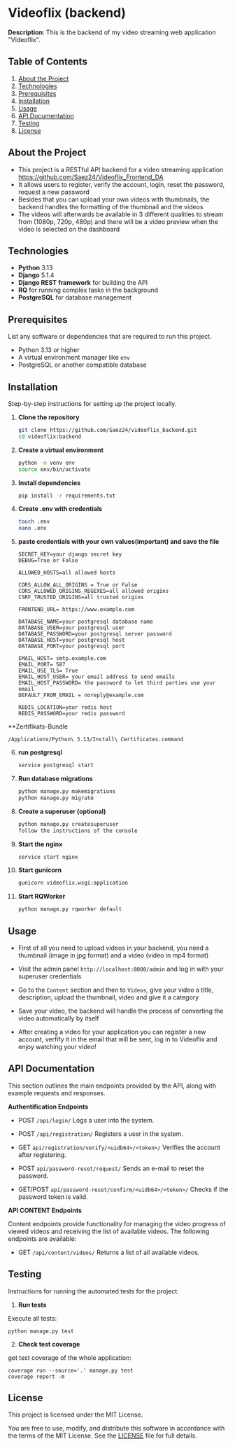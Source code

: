# Videoflix (backend)

**Description**: This is the backend of my video streaming web application "Videoflix".

## Table of Contents

1. [About the Project](#about-the-project)
2. [Technologies](#technologies)
3. [Prerequisites](#prerequisites)
4. [Installation](#installation)
5. [Usage](#usage)
6. [API Documentation](#api-documentation)
7. [Testing](#testing)
8. [License](#license)

## About the Project

- This project is a RESTful API backend for a video streaming application https://github.com/Saez24/Videoflix_Frontend_DA
- It allows users to register, verify the account, login, reset the password, request a new password
- Besides that you can upload your own videos with thumbnails, the backend handles the formatting of the thumbnail and the videos
- The videos will afterwards be available in 3 different qualities to stream from (1080p, 720p, 480p) and there will be a video preview when the video is selected on the dashboard

## Technologies

- **Python** 3.13
- **Django** 5.1.4
- **Django REST framework** for building the API
- **RQ** for running complex tasks in the background
- **PostgreSQL** for database management

## Prerequisites

List any software or dependencies that are required to run this project.

- Python 3.13 or higher
- A virtual environment manager like `env`
- PostgreSQL or another compatible database

## Installation

Step-by-step instructions for setting up the project locally.

1. **Clone the repository**

   ```bash
   git clone https://github.com/Saez24/videoflix_backend.git
   cd videoflix:backend

   ```

2. **Create a virtual environment**

   ```bash
   python -m venv env
   source env/bin/activate

   ```

3. **Install dependencies**

   ```bash
   pip install -r requirements.txt

   ```

4. **Create .env with credentials**

   ```bash
   touch .env
   nano .env

   ```

5. **paste credentials with your own values(important) and save the file**

   ```bash"
   SECRET_KEY=your django secret key
   DEBUG=True or False

   ALLOWED_HOSTS=all allowed hosts

   CORS_ALLOW_ALL_ORIGINS = True or False
   CORS_ALLOWED_ORIGINS_REGEXES=all allowed origins
   CSRF_TRUSTED_ORIGINS=all trusted origins

   FRONTEND_URL= https://www.example.com

   DATABASE_NAME=your postgresql database name
   DATABASE_USER=your postgresql user
   DATABASE_PASSWORD=your postgresql server password
   DATABASE_HOST=your postgresql host
   DATABASE_PORT=your postgresql port

   EMAIL_HOST= smtp.example.com
   EMAIL_PORT= 587
   EMAIL_USE_TLS= True 
   EMAIL_HOST_USER= your email address to send emails
   EMAIL_HOST_PASSWORD= the password to let third parties use your email
   DEFAULT_FROM_EMAIL = noreply@example.com

   REDIS_LOCATION=your redis host
   REDIS_PASSWORD=your redis password

   ```

  **Zertifikats-Bundle
  
   ```bash"
   /Applications/Python\ 3.13/Install\ Certificates.command
   ```

6. **run postgresql**

   ```bash
   service postgresql start

   ```

7. **Run database migrations**

   ```bash
   python manage.py makemigrations
   python manage.py migrate


   ```

8. **Create a superuser (optional)**

   ```bash
   python manage.py createsuperuser
   follow the instructions of the console

   ```

9. **Start the nginx**

   ```bash
   service start nginx

   ```

10. **Start gunicorn**

    ```bash
    gunicorn videoflix.wsgi:application
    ```

11. **Start RQWorker**

    ```bash
    python manage.py rqworker default
    ```    

## Usage

- First of all you need to upload videos in your backend, you need a thumbnail (image in jpg format) and a video (video in mp4 format)
- Visit the admin panel `http://localhost:8000/admin` and log in with your superuser credentials
- Go to the `Content` section and then to `Videos`, give your video a title, description, upload the thumbnail, video and give it a category
- Save your video, the backend will handle the process of converting the video automatically by itself

- After creating a video for your application you can register a new account, verfify it in the email that will be sent, log in to Videoflix and enjoy watching your video!

## API Documentation

This section outlines the main endpoints provided by the API, along with example requests and responses.

**Authentification Endpoints**

- POST `/api/login/`
  Logs a user into the system.

- POST `/api/registration/`
  Registers a user in the system.

- GET `api/registration/verify/<uidb64>/<token>/`
  Verifies the account after registering.

- POST `api/password-reset/request/`
  Sends an e-mail to reset the password.

- GET/POST `api/password-reset/confirm/<uidb64>/<token>/`
  Checks if the password token is valid.

**API CONTENT Endpoints**

Content endpoints provide functionality for managing the video progress of viewed videos and receiving the list of available videos. The following endpoints are available:

- GET `/api/content/videos/`
  Returns a list of all available videos.


## Testing

Instructions for running the automated tests for the project.

1. **Run tests**

Execute all tests:

    python manage.py test

2. **Check test coverage**

get test coverage of the whole application:

    coverage run --source='.' manage.py test
    coverage report -m

## License

This project is licensed under the MIT License.

You are free to use, modify, and distribute this software in accordance with the terms of the MIT License. See the [LICENSE](LICENSE) file for full details.
